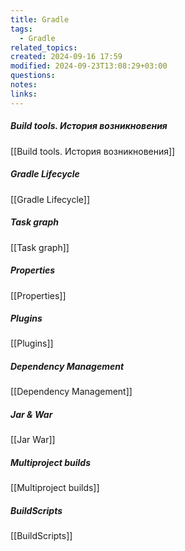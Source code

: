 ```yaml
---
title: Gradle
tags:
  - Gradle
related_topics: 
created: 2024-09-16 17:59
modified: 2024-09-23T13:08:29+03:00
questions: 
notes: 
links: 
---
```


##### Build tools. История возникновения
[[Build tools. История возникновения]]
##### Gradle Lifecycle
[[Gradle Lifecycle]]
##### Task graph
[[Task graph]]
##### Properties
[[Properties]]
##### Plugins
[[Plugins]]
##### Dependency Management
[[Dependency Management]]
##### Jar & War
[[Jar War]]
##### Multiproject builds
[[Multiproject builds]]
##### BuildScripts
[[BuildScripts]]
